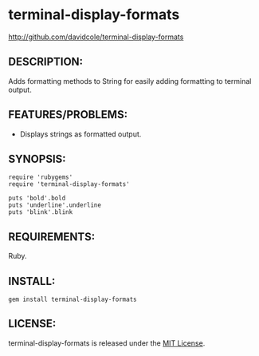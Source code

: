 # terminal-display-formats

http://github.com/davidcole/terminal-display-formats

## DESCRIPTION:

Adds formatting methods to String for easily adding formatting to terminal output.

## FEATURES/PROBLEMS:

* Displays strings as formatted output.

## SYNOPSIS:

	require 'rubygems'
	require 'terminal-display-formats'

	puts 'bold'.bold
	puts 'underline'.underline
	puts 'blink'.blink
  
## REQUIREMENTS:

Ruby.

## INSTALL:

	gem install terminal-display-formats

## LICENSE:

terminal-display-formats is released under the [MIT License](http://www.opensource.org/licenses/MIT).